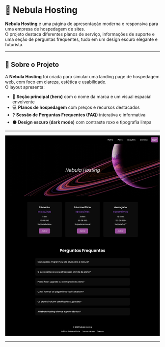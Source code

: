 # 🌌 Nebula Hosting

**Nebula Hosting** é uma página de apresentação moderna e responsiva para uma empresa de hospedagem de sites.  
O projeto destaca diferentes planos de serviço, informações de suporte e uma seção de perguntas frequentes, tudo em um design escuro elegante e futurista.

---

## 🧭 Sobre o Projeto
A **Nebula Hosting** foi criada para simular uma landing page de hospedagem web, com foco em clareza, estética e usabilidade.  
O layout apresenta:

- 💫 **Seção principal (hero)** com o nome da marca e um visual espacial envolvente  
- 💻 **Planos de hospedagem** com preços e recursos destacados  
- ❓ **Sessão de Perguntas Frequentes (FAQ)** interativa e informativa  
- ⚫ **Design escuro (dark mode)** com contraste roxo e tipografia limpa

---

![Nebula Hosting Preview](./img/project-img.png)

---